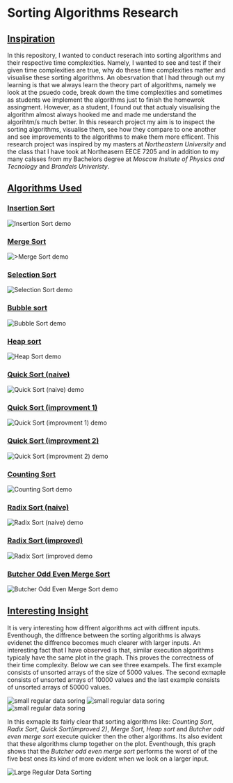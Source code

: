 ﻿# Sorting Algorithms Research

## <ins>Inspiration<ins>
In this repository, I wanted to conduct reserach into sorting algorithms and their respective time complexities. Namely, I wanted to see and test if their given time complexities are true, why do these time complexities matter and visualise these sorting algorithms. An obesrvation that I had through out my learning is that we always learn the theory part of algorithms, namely we look at the psuedo code, break down the time complexities and sometimes as students we implement the algorithms just to finish the homewrok assingment. However, as a student, I found out that actualy visualising the algorithm almost always hooked me and made me understand the algorihtm/s much better. In this research project my aim is to inspect the sorting algorithms, visualise them, see how they compare to one another and see improvements to the algorithms to make them more efficent. This research project was inspired by my masters at *Northeastern University* and the class that I have took at Northeasern EECE 7205 and in addition to my many calsses from my Bachelors degree at *Moscow Insitute of Physics and Tecnology* and *Brandeis Univeristy*.

## <ins>Algorithms Used<ins>

### <ins>Insertion Sort<ins>

![Insertion Sort demo](gifs/insertion_sort_animation.gif)

### <ins>Merge Sort<ins>

![>Merge Sort demo](gifs/merge_sort_animation.gif)

### <ins>Selection Sort<ins>

![Selection Sort demo](gifs/selection_sort_animation.gif)

### <ins>Bubble sort<ins>

![Bubble Sort demo](gifs/bubble_sort_animation.gif)

### <ins>Heap sort<ins>

![Heap Sort demo](gifs/heap_sort_animation.gif)

### <ins>Quick Sort (naive)<ins>

![Quick Sort (naive) demo](gifs/quick_sort_naive_animation.gif)

### <ins>Quick Sort (improvment 1)<ins>

![Quick Sort (improvment 1) demo](gifs/quick_sort_impr_1_animation.gif)

### <ins>Quick Sort (improvment 2)<ins>

![Quick Sort (improvment 2) demo](gifs/quick_sort_impr_2_animation.gif)

### <ins>Counting Sort<ins>

![Counting Sort demo](gifs/counting_sort_animation.gif)

### <ins>Radix Sort (naive)<ins>

![Radix Sort (naive) demo](gifs/radix_sort_improved_animation.gif)

### <ins>Radix Sort (improved)<ins>

![Radix Sort (improved demo](gifs/radix_sort_improved_animation.gif)

### <ins>Butcher Odd Even Merge Sort<ins>

![Butcher Odd Even Merge Sort demo](gifs/butcher_odd_even_merge_sort_animation.gif)

## <ins>Interesting Insight<ins>

It is very interesting how diffrent algorithms act with diffrent inputs. Eventhough, the diffrence between the sorting algorithms is always evidenet the diffrence becomes much clearer with larger inputs. An interesting fact that I have observed is that, similar execution algorithms typicaly have the same plot in the graph. This proves the correctness of their time complexity. Below we can see three exampels. The first example consists of unsorted arrays of the size of 5000 values. The second exmaple consists of unsorted arrays of 10000 values and the last example consists of unsorted arrays of 50000 values.

![small regular data soring](plots/plots_of_algo_comparisons/small%20regular.png)
![small regular data soring](plots/plots_of_algo_comparisons/middle%20regular.png)
![small regular data soring](plots/plots_of_algo_comparisons/long%20regular.png)


In this exmaple its fairly clear that sorting algorithms like: *Counting Sort*, *Radix Sort*, *Quick Sort(improved 2)*, *Merge Sort*, *Heap sort* and *Butcher odd even merge sort* execute quicker then the other algorithms. Its also evident that these algorithms clump together on the plot. Eventhough, this graph shows that the *Butcher odd even merge sort* performs the worst of of the five best ones its kind of more evident when we look on a larger input.

![Large Regular Data Sorting](plots/plots_of_algo_comparisons/long%20regular.png)




